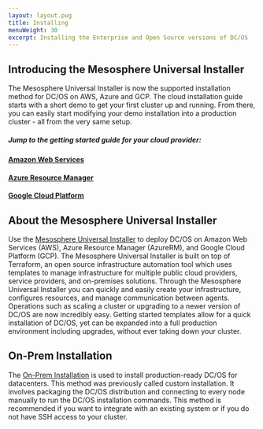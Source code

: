 ```yaml
---
layout: layout.pug
title: Installing
menuWeight: 30
excerpt: Installing the Enterprise and Open Source versions of DC/OS
---
```


## Introducing the Mesosphere Universal Installer

The Mesosphere Universal Installer is now the supported installation method for DC/OS on AWS, Azure and GCP. The cloud installation guide starts with a short demo to get your first cluster up and running. From there, you can easily start modifying your demo installation into a production cluster - all from the very same setup.


##### Jump to the getting started guide for your cloud provider:

#### [Amazon Web Services](/mesosphere/dcos/2.1/installing/evaluation/aws/)

#### [Azure Resource Manager](/mesosphere/dcos/2.1/installing/evaluation/azure/)

#### [Google Cloud Platform](/mesosphere/dcos/2.1/installing/evaluation/gcp/)


## About the Mesosphere Universal Installer

Use the [Mesosphere Universal Installer](/mesosphere/dcos/2.1/installing/evaluation/)  to deploy DC/OS on Amazon Web Services (AWS), Azure Resource Manager (AzureRM), and Google Cloud Platform (GCP). The Mesosphere Universal Installer is built on top of Terraform, an open source infrastructure automation tool which uses templates to manage infrastructure for multiple public cloud providers, service providers, and on-premises solutions. Through the Mesosphere Universal Installer you can quickly and easily create your infrastructure, configures resources, and manage communication between agents. Operations such as scaling a cluster or upgrading to a newer version of DC/OS are now incredibly easy. Getting started templates allow for a quick installation of DC/OS, yet can be expanded into a full production environment including upgrades, without ever taking down your cluster. 


## On-Prem Installation

The [On-Prem Installation](/mesosphere/dcos/2.1/installing/production/) is used to install production-ready DC/OS for datacenters. This method was previously called custom installation. It involves packaging the DC/OS distribution and connecting to every node manually to run the DC/OS installation commands. This method is recommended if you want to integrate with an existing system or if you do not have SSH access to your cluster.
